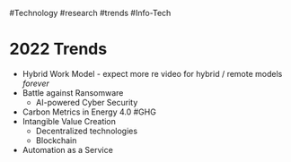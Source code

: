 #Technology #research #trends #Info-Tech 

# 2022 Trends
- Hybrid Work Model - expect more re video for hybrid / remote models *forever*
- Battle against Ransomware
	- AI-powered Cyber Security
- Carbon Metrics in Energy 4.0 #GHG
- Intangible Value Creation
	- Decentralized technologies
	- Blockchain
- Automation as a Service